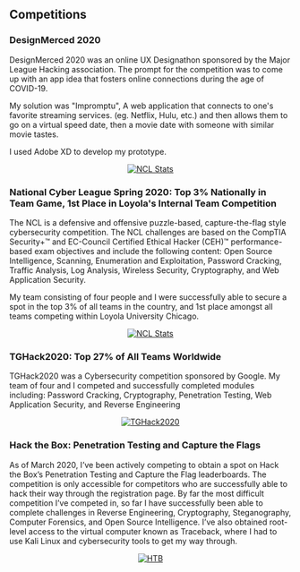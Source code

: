 ## Competitions

### DesignMerced 2020

DesignMerced 2020 was an online UX Designathon sponsored by the Major League Hacking association. The prompt for the competition was to come up with an app idea that fosters online connections during the age of COVID-19.

My solution was "Impromptu", A web application that connects to one's favorite streaming services. (eg. Netflix, Hulu, etc.) and then allows them to go on a virtual speed date, then a movie date with someone with similar movie tastes.

I used Adobe XD to develop my prototype.


<div align="center">
      <a href="https://github.com/skhan59/Impromptu">
     <img src="https://i.imgur.com/izqxMwO.jpg" 
      alt="NCL Stats" 
      style="size:10%;">
      </a>
    </div>


### National Cyber League Spring 2020: Top 3% Nationally in Team Game, 1st Place in Loyola's Internal Team Competition

The NCL is a defensive and offensive puzzle-based, capture-the-flag style cybersecurity competition.
The NCL challenges are based on the CompTIA Security+™ and EC-Council Certified Ethical Hacker (CEH)™ performance-based exam objectives 
and include the following content: Open Source Intelligence, Scanning, Enumeration and Exploitation, Password Cracking, 
Traffic Analysis, Log Analysis, Wireless Security, Cryptography, and Web Application Security.

My team consisting of four people and I were successfully able to secure a spot in the top 3% of all teams in the country, and 1st place amongst all teams competing within Loyola University Chicago.


<div align="center">
      <a href="https://cyberskyline.com/report/60RWA18T17A1">
     <img src="https://images.squarespace-cdn.com/content/v1/5e13a4b584a68c775e362068/1585194403547-1N1WRAB2IK9LEJVHOOS5/ke17ZwdGBToddI8pDm48kKklMdf66XgLAtg98Hz3uxUUqsxRUqqbr1mOJYKfIPR7LoDQ9mXPOjoJoqy81S2I8N_N4V1vUb5AoIIIbLZhVYxCRW4BPu10St3TBAUQYVKcFcxV5c9Mgbb-oBZreQhAYPSwMg_xxWyl2eBnqREVV3aRn_9RAiPEiGZ-BMcksJd6/NCL+CyberSkyline+Color-01.png?format=500w" 
      alt="NCL Stats" 
      style="size:10%;">
      </a>
    </div>
    
    
### TGHack2020: Top 27% of All Teams Worldwide

TGHack2020 was a Cybersecurity competition sponsored by Google. My team of four and I competed and successfully completed modules including: Password Cracking, Cryptography, Penetration Testing, Web Application Security, and Reverse Engineering


<div align="center">
      <a href="https://tghack.no/">
     <img src="https://ctftime.org/media/events/sort_vertikal_600px_1.png" 
      alt="TGHack2020" 
      style="size:10%;">
      </a>
    </div>
    
### Hack the Box: Penetration Testing and Capture the Flags

As of March 2020, I’ve been actively competing to obtain a spot on Hack the Box’s Penetration Testing and Capture the Flag leaderboards. The competition is only accessible for competitors who are successfully able to hack their way through the registration page. By far the most difficult competition I’ve competed in, so far I have successfully been able to complete challenges in Reverse Engineering, Cryptography, Steganography, Computer Forensics, and Open Source Intelligence. I’ve also obtained root-level access to the virtual computer known as Traceback, where I had to use Kali Linux and cybersecurity tools to get my way through.


<div align="center">
      <a href="https://www.hackthebox.eu/">
     <img src="https://miro.medium.com/max/3186/1*ZNvI3P8tXMgcSmmNXqa0Ig.png" 
      alt="HTB" 
      style="size:10%;">
      </a>
    </div>
    
    


